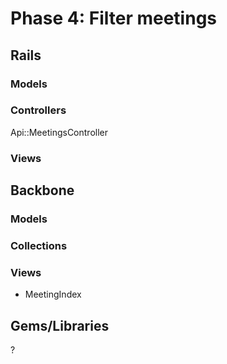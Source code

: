 # Phase 4: Filter meetings

## Rails
### Models

### Controllers
Api::MeetingsController

### Views

## Backbone
### Models

### Collections

### Views
* MeetingIndex

## Gems/Libraries
?
